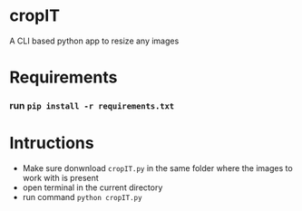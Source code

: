 # cropIT
A CLI based python app to resize any images<br>
# Requirements
### run ```pip install -r requirements.txt```
# Intructions<br>
* Make sure donwnload ```cropIT.py``` in the same folder where the images to work with is present 
* open terminal in the current directory
* run command ```python cropIT.py```
